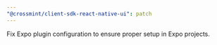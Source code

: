 ```yaml
---
"@crossmint/client-sdk-react-native-ui": patch
---
```


Fix Expo plugin configuration to ensure proper setup in Expo projects.
